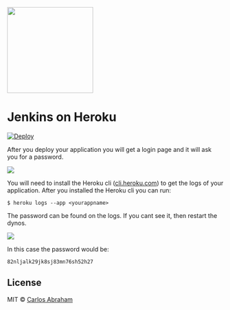 <img src="https://cdn.abranhe.com/projects/jenkins/jenkins.png" height="200">

# Jenkins on Heroku 

[![Deploy](https://www.herokucdn.com/deploy/button.svg)](https://heroku.com/deploy?template=https://github.com/mistakes0fficial/jenkins/tree/master)

After you deploy your application you will get a login page and it will ask you for a password.

![](https://cdn.abranhe.com/projects/jenkins/login.png)

You will need to install the Heroku cli ([cli.heroku.com](https://cli.heroku.com)) to get the logs of your application.
After you installed the Heroku cli you can run:

```
$ heroku logs --app <yourappname>
```

The password can be found on the logs. If you cant see it, then restart the dynos.

![](https://cdn.abranhe.com/projects/jenkins/log.png)

In this case the password would be:

```
82nljalk29jk8sj83mn76sh52h27
```

## License

MIT © [Carlos Abraham](https://go.abranhe.com/github)
